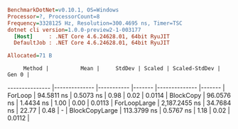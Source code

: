 ``` ini

BenchmarkDotNet=v0.10.1, OS=Windows
Processor=?, ProcessorCount=8
Frequency=3328125 Hz, Resolution=300.4695 ns, Timer=TSC
dotnet cli version=1.0.0-preview2-1-003177
  [Host]     : .NET Core 4.6.24628.01, 64bit RyuJIT
  DefaultJob : .NET Core 4.6.24628.01, 64bit RyuJIT

Allocated=71 B  

```
         Method |          Mean |     StdDev | Scaled | Scaled-StdDev |  Gen 0 |
--------------- |-------------- |----------- |------- |-------------- |------- |
        ForLoop |    94.5811 ns |  0.5073 ns |   0.98 |          0.02 | 0.0114 |
      BlockCopy |    96.0576 ns |  1.4434 ns |   1.00 |          0.00 | 0.0113 |
   ForLoopLarge | 2,187.2455 ns | 34.7684 ns |  22.77 |          0.48 |      - |
 BlockCopyLarge |   113.3799 ns |  0.5767 ns |   1.18 |          0.02 | 0.0112 |
